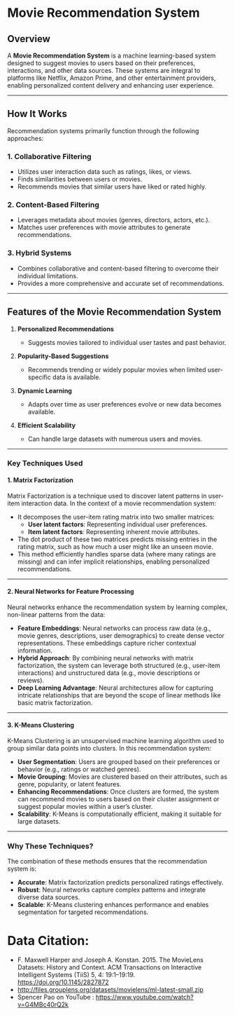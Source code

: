 # Movie Recommendation System

## Overview

A **Movie Recommendation System** is a machine learning-based system designed to suggest movies to users based on their preferences, interactions, and other data sources. These systems are integral to platforms like Netflix, Amazon Prime, and other entertainment providers, enabling personalized content delivery and enhancing user experience.

---

## How It Works

Recommendation systems primarily function through the following approaches:

### 1. **Collaborative Filtering**
   - Utilizes user interaction data such as ratings, likes, or views.
   - Finds similarities between users or movies.
   - Recommends movies that similar users have liked or rated highly.

### 2. **Content-Based Filtering**
   - Leverages metadata about movies (genres, directors, actors, etc.).
   - Matches user preferences with movie attributes to generate recommendations.

### 3. **Hybrid Systems**
   - Combines collaborative and content-based filtering to overcome their individual limitations.
   - Provides a more comprehensive and accurate set of recommendations.

---

## Features of the Movie Recommendation System

1. **Personalized Recommendations**
   - Suggests movies tailored to individual user tastes and past behavior.

2. **Popularity-Based Suggestions**
   - Recommends trending or widely popular movies when limited user-specific data is available.

3. **Dynamic Learning**
   - Adapts over time as user preferences evolve or new data becomes available.

4. **Efficient Scalability**
   - Can handle large datasets with numerous users and movies.

---

### Key Techniques Used

#### 1. **Matrix Factorization**
Matrix Factorization is a technique used to discover latent patterns in user-item interaction data. In the context of a movie recommendation system:
- It decomposes the user-item rating matrix into two smaller matrices:
  - **User latent factors**: Representing individual user preferences.
  - **Item latent factors**: Representing inherent movie attributes.
- The dot product of these two matrices predicts missing entries in the rating matrix, such as how much a user might like an unseen movie.
- This method efficiently handles sparse data (where many ratings are missing) and can infer implicit relationships, enabling personalized recommendations.

---

#### 2. **Neural Networks for Feature Processing**
Neural networks enhance the recommendation system by learning complex, non-linear patterns from the data:
- **Feature Embeddings**: Neural networks can process raw data (e.g., movie genres, descriptions, user demographics) to create dense vector representations. These embeddings capture richer contextual information.
- **Hybrid Approach**: By combining neural networks with matrix factorization, the system can leverage both structured (e.g., user-item interactions) and unstructured data (e.g., movie descriptions or reviews).
- **Deep Learning Advantage**: Neural architectures allow for capturing intricate relationships that are beyond the scope of linear methods like basic matrix factorization.

---

#### 3. **K-Means Clustering**
K-Means Clustering is an unsupervised machine learning algorithm used to group similar data points into clusters. In this recommendation system:
- **User Segmentation**: Users are grouped based on their preferences or behavior (e.g., ratings or watched genres).
- **Movie Grouping**: Movies are clustered based on their attributes, such as genre, popularity, or latent features.
- **Enhancing Recommendations**: Once clusters are formed, the system can recommend movies to users based on their cluster assignment or suggest popular movies within a user’s cluster.
- **Scalability**: K-Means is computationally efficient, making it suitable for large datasets.

---

### Why These Techniques?
The combination of these methods ensures that the recommendation system is:
- **Accurate**: Matrix factorization predicts personalized ratings effectively.
- **Robust**: Neural networks capture complex patterns and integrate diverse data sources.
- **Scalable**: K-Means clustering enhances performance and enables segmentation for targeted recommendations.

# Data Citation:
-  F. Maxwell Harper and Joseph A. Konstan. 2015. The MovieLens Datasets: History and Context. ACM Transactions on Interactive Intelligent Systems (TiiS) 5, 4: 19:1–19:19. <https://doi.org/10.1145/2827872>
- http://files.grouplens.org/datasets/movielens/ml-latest-small.zip
- Spencer Pao on YouTube : https://www.youtube.com/watch?v=G4MBc40rQ2k